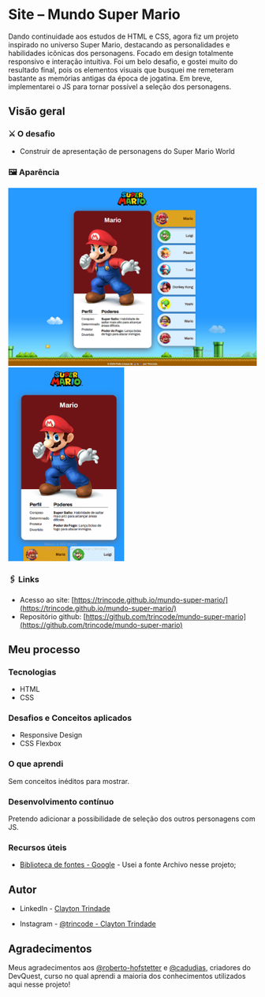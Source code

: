 # Site – Mundo Super Mario

Dando continuidade aos estudos de HTML e CSS, agora fiz um projeto inspirado no universo Super Mario, destacando as personalidades e habilidades icônicas dos personagens. Focado em design totalmente responsivo e interação intuitiva. Foi um belo desafio, e gostei muito do resultado final, pois os elementos visuais que busquei me remeteram bastante as memórias antigas da época de jogatina. Em breve, implementarei o JS para tornar possível a seleção dos personagens.

## Visão geral

### ⚔️ O desafio

- Construir de apresentação de personagens do Super Mario World

### 🖼️ Aparência

<img src="./src/design/site-overview-1.png" width="550"> <img src="./src/design/site-overview-2.gif" width="235">

### 🖇️ Links

- Acesso ao site: [https://trincode.github.io/mundo-super-mario/](https://trincode.github.io/mundo-super-mario/)
- Repositório github: [https://github.com/trincode/mundo-super-mario](https://github.com/trincode/mundo-super-mario)

## Meu processo

### Tecnologias

- HTML
- CSS

### Desafios e Conceitos aplicados

- Responsive Design
- CSS Flexbox

### O que aprendi

Sem conceitos inéditos para mostrar.

### Desenvolvimento contínuo

Pretendo adicionar a possibilidade de seleção dos outros personagens com JS.

### Recursos úteis

- [Biblioteca de fontes - Google](https://fonts.google.com/) - Usei a fonte Archivo nesse projeto;


## Autor

- LinkedIn - [Clayton Trindade](https://www.linkedin.com/in/clayton-trindade-93b925329/)

- Instagram - [@trincode - Clayton Trindade](https://www.instagram.com/trincode/)

## Agradecimentos

Meus agradecimentos aos [@roberto-hofstetter](https://github.com/roberto-hofstetter) e [@cadudias](https://github.com/cadudias), criadores do DevQuest, curso no qual aprendi a maioria dos conhecimentos utilizados aqui nesse projeto!

